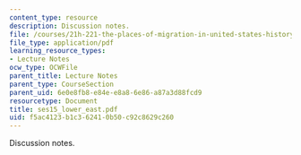 ```yaml
---
content_type: resource
description: Discussion notes.
file: /courses/21h-221-the-places-of-migration-in-united-states-history-fall-2006/f5ac4123b1c362410b50c92c8629c260_ses15_lower_east.pdf
file_type: application/pdf
learning_resource_types:
- Lecture Notes
ocw_type: OCWFile
parent_title: Lecture Notes
parent_type: CourseSection
parent_uid: 6e0e8fb8-e84e-e8a8-6e86-a87a3d88fcd9
resourcetype: Document
title: ses15_lower_east.pdf
uid: f5ac4123-b1c3-6241-0b50-c92c8629c260
---
```

Discussion notes.

